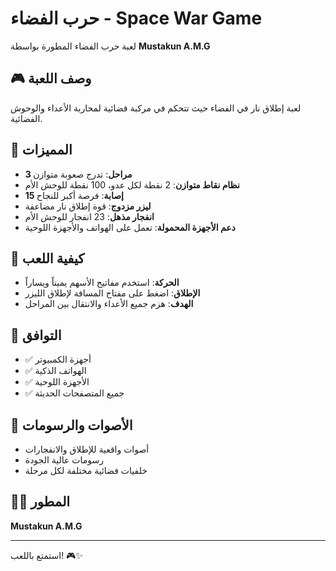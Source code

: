 # حرب الفضاء - Space War Game

لعبة حرب الفضاء المطورة بواسطة **Mustakun A.M.G**

## 🎮 وصف اللعبة

لعبة إطلاق نار في الفضاء حيث تتحكم في مركبة فضائية لمحاربة الأعداء والوحوش الفضائية.

## 🚀 المميزات

- **3 مراحل**: تدرج صعوبة متوازن
- **نظام نقاط متوازن**: 2 نقطة لكل عدو، 100 نقطة للوحش الأم
- **15 إصابة**: فرصة أكبر للنجاح
- **ليزر مزدوج**: قوة إطلاق نار مضاعفة
- **انفجار مذهل**: 23 انفجار للوحش الأم
- **دعم الأجهزة المحمولة**: تعمل على الهواتف والأجهزة اللوحية

## 🎯 كيفية اللعب

- **الحركة**: استخدم مفاتيح الأسهم يميناً ويساراً
- **الإطلاق**: اضغط على مفتاح المسافة لإطلاق الليزر
- **الهدف**: هزم جميع الأعداء والانتقال بين المراحل

## 📱 التوافق

- ✅ أجهزة الكمبيوتر
- ✅ الهواتف الذكية
- ✅ الأجهزة اللوحية
- ✅ جميع المتصفحات الحديثة

## 🎵 الأصوات والرسومات

- أصوات واقعية للإطلاق والانفجارات
- رسومات عالية الجودة
- خلفيات فضائية مختلفة لكل مرحلة

## 👨‍💻 المطور

**Mustakun A.M.G**

---

استمتع باللعب! 🎮✨ 